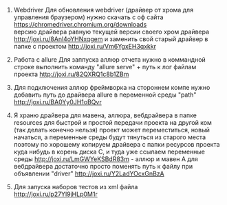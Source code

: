 1. Webdriver 
Для обновления webdriver (драйвер от хрома для управления браузером) нужно скачать с оф сайта https://chromedriver.chromium.org/downloads  
версию драйвера равную текущей версии своего хром драйвера 
http://joxi.ru/8Anl4oYHNxqgem  и заменить свой старый драйвер в папке с проектом  http://joxi.ru/Vm6YgxEH3qxkkr


2. Работа с allure
Для заппуска аллюр отчета нужно в коммандной строке выполнить команду "allure serve" + путь к лог файлам проекта
http://joxi.ru/82QXRQ1c8b1ZBm

3. Для подключения аллюр фреймворка на стороннем компе нужно добавить путь до драйвера аllure в переменной среды "path" 
http://joxi.ru/BA0Yy0JH1oBQvr

4. Я храню драйвера для мавена, аллюра, вебдрайвера в папке resources для быстрой и простой передачи проекта на другой ком (так делать конечно нельзя)
проект может переместиться, новый начаться, а переменные среды будут тянуться из старого места  
поэтому по хорошему копируем драйвера с папки ресурсов проекта куда нибудь в корень диска C, и туда уже ссылаем переменные среды
http://joxi.ru/LmGWYeKSBdR83m  - аллюр и мавен
А для вебдрайвера достаточно просто поменять путь к файлу при объявлении "driver" http://joxi.ru/Y2LadYOcxGnBzA

5. Для запуска наборов тестов из xml файла http://joxi.ru/p27Yl9jHLp0M1r



